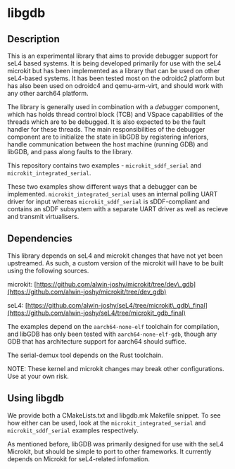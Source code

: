 # libgdb

## Description

This is an experimental library that aims to provide debugger support for seL4 based systems. It is being developed
primarily for use with the seL4 microkit but has been implemented as a library that can be used on other
seL4-based systems. It has been tested most on the odroidc2 platform but has also been used on odroidc4 and
qemu-arm-virt, and should work with any other aarch64 platform.

The library is generally used in combination with a *debugger* component, which has holds thread control block
(TCB) and VSpace capabilities of the threads which are to be debugged. It is also expected to be the
fault handler for these threads. The main responsibilities of the debugger component are to initialize the
state in libGDB by registering inferiors, handle communication between the host machine (running GDB) and
libGDB, and pass along faults to the library.

This repository contains two examples - `microkit_sddf_serial` and `microkit_integrated_serial`.

These two examples show different ways that a debugger can be implemented. `microkit_integrated_serial`
uses an internal polling UART driver for input whereas `microkit_sddf_serial` is sDDF-compliant and 
contains an sDDF subsystem with a separate UART driver as well as recieve and transmit virtualisers.

## Dependencies

This library depends on seL4 and microkit changes that have not yet been upstreamed. As such, a custom version of the
microkit will have to be built using the following sources.

microkit: [https://github.com/alwin-joshy/microkit/tree/dev\_gdb](https://github.com/alwin-joshy/microkit/tree/dev_gdb)

seL4: [https://github.com/alwin-joshy/seL4/tree/microkit\_gdb\_final](https://github.com/alwin-joshy/seL4/tree/microkit_gdb_final)

The examples depend on the `aarch64-none-elf` toolchain for compilation, and libGDB has only been tested with `aarch64-none-elf-gdb`,
though any GDB that has architecture support for aarch64 should suffice.

The serial-demux tool depends on the Rust toolchain.

NOTE: These kernel and microkit changes may break other configurations. Use at your own risk.

## Using libgdb

We provide both a CMakeLists.txt and libgdb.mk Makefile snippet. To see how either can be
used, look at the `microkit_integrated_serial` and `microkit_sddf_serial` examples respectively.

As mentioned before, libGDB was primarily designed for use with the seL4 Microkit, but should be simple
to port to other frameworks. It currently depends on Microkit for seL4-related infomation.
